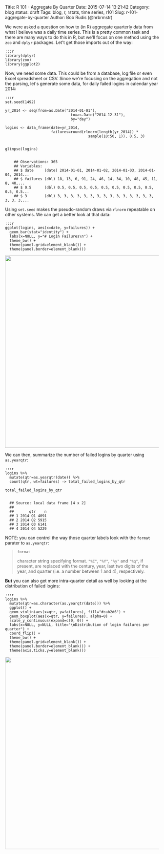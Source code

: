 Title: R 101 - Aggregate By Quarter
Date: 2015-07-14 13:21:42
Category: blog
status: draft
Tags: blog, r, rstats, time series, r101
Slug: r-101-aggregate-by-quarter
Author: Bob Rudis (@hrbrmstr)

We were asked a question on how to (in R) aggregate quarterly data from what I believe was a daily time series. This is a pretty common task and there are many ways to do this in R, but we'll focus on one method using the `zoo` and `dplyr` packages. Let't get those imports out of the way:

    :::r
    library(dplyr)
    library(zoo)
    library(ggplot2)


Now, we need some data. This could be from a database, log file or even Excel spreadsheet or CSV. Since we're focusing on the aggregation and not the parsing, let's generate some data, for daily failed logins in calendar year 2014:

    :::r
    set.seed(1492)

    yr_2014 <- seq(from=as.Date("2014-01-01"), 
                                  to=as.Date("2014-12-31"), 
                                  by="day")

    logins <- data_frame(date=yr_2014,
                         failures=round(rlnorm(length(yr_2014)) * 
                                          sample(10:50, 1)), 0.5, 3)


    glimpse(logins)


        ## Observations: 365
        ## Variables:
        ## $ date     (date) 2014-01-01, 2014-01-02, 2014-01-03, 2014-01-04, 2014...
        ## $ failures (dbl) 18, 13, 6, 91, 24, 46, 14, 34, 10, 48, 45, 11, 8, 40,...
        ## $ 0.5      (dbl) 0.5, 0.5, 0.5, 0.5, 0.5, 0.5, 0.5, 0.5, 0.5, 0.5, 0.5...
        ## $ 3        (dbl) 3, 3, 3, 3, 3, 3, 3, 3, 3, 3, 3, 3, 3, 3, 3, 3, 3, 3,...

Using `set.seed` makes the pseudo-random draws via `rlnorm` repeatable on other systems. We can get a better look at that data:

    :::r
    ggplot(logins, aes(x=date, y=failures)) + 
      geom_bar(stat="identity") +
      labs(x=NULL, y="# Login Failures\n") +
      theme_bw() +
      theme(panel.grid=element_blank()) +
      theme(panel.border=element_blank())


<img width="630px" style="max-width:100%" src="http://dds.ec/blog/images/2015/07/inspect-1.png"/>

We can then, summarize the number of failed logins by quarter using `as.yearqtr`:

    :::r
    logins %>% 
      mutate(qtr=as.yearqtr(date)) %>% 
      count(qtr, wt=failures) -> total_failed_logins_by_qtr
    
    total_failed_logins_by_qtr
    
    
      ## Source: local data frame [4 x 2]
      ## 
      ##       qtr    n
      ## 1 2014 Q1 4091
      ## 2 2014 Q2 5915
      ## 3 2014 Q3 6141
      ## 4 2014 Q4 5229

NOTE: you can control the way those quarter labels look with the `format` parater to `as.yearqtr`:

> `format`
>
> character string specifying format. `"%C"`, `"%Y"`, `"%y"` and `"%q"`, if present, are replaced with the century, year, last two digits of the year, and quarter (i.e. a number between 1 and 4), respectively.

**But** you can also get more intra-quarter detail as well by looking at the distribution of failed logins:

    :::r
    logins %>% 
      mutate(qtr=as.character(as.yearqtr(date))) %>% 
      ggplot() +
      geom_violin(aes(x=qtr, y=failures), fill="#cab2d6") +
      geom_boxplot(aes(x=qtr, y=failures), alpha=0) +
      scale_y_continuous(expand=c(0, 0)) +
      labs(x=NULL, y=NULL, title="\nDistribution of login failures per quarter") +
      coord_flip() +
      theme_bw() +
      theme(panel.grid=element_blank()) +
      theme(panel.border=element_blank()) +
      theme(axis.ticks.y=element_blank())


<img width="630px" style="max-width:100%" src="http://dds.ec/blog/images/2015/07/distribution-1.png"/>
